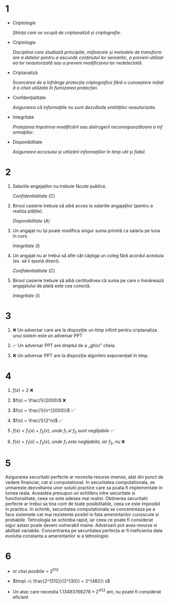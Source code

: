 # 1

- Criptologie

    $Știința\ care\ se\ ocupă\ de\ criptanaliză\ și\ criptografie.$

- Criptologie

    $Disciplina\ care\ studiază\ principiile,\ mijloacele\ și\ metodele\
de\ transformare\ a\ datelor\ pentru\ a\ ascunde\ conținutul\ lor\
semantic,\ a\ preveni\ utilizarea\ lor\ neautorizată\ sau\ a\ preveni\
modificarea\ lor\ nedetectată.$

- Criptanaliză

    $Încercarea\ de\ a\ înfrânge\ protecția\ criptografice\ fără\ o\
cunoaștere\ inițială\ a\ cheii\ utilizate\ în\ furnizarea\ protecției.$

- Confdențialitate

    $Asigurarea\ că\ informațiile\ nu\ sunt\ dezvăluite\
entităților\ neautorizate.$

- Integritate

    $Protejarea\ împotriva\ modificării\ sau\ distrugerii\
necorespunzătoare\ a\ informațiilor.$

- Disponibilitate

    $Asigurarea\ accesului\ și\ utilizării\ informațiilor\ în\ timp\ util\ și\
fiabil.$

# 2

1. Salariile angajaților nu trebuie făcute publice.

    $Confidentialitate\ (C)$

2. Biroul casierie trebuie să aibă acces la salariile angajaților (pentru a realiza plățile).

    $Disponibilitate\ (A)$

3. Un angajat nu își poate modifica singur suma primită ca salariu pe luna în curs.

    $Integritate\ (I)$

4. Un angajat nu ar trebui să afle cât câștiga un coleg fără acordul acestuia (ex. să îi spună direct).

    $Confidentialitate\ (C)$

5. Biroul casierie trebuie să aibă certitudinea că suma pe care o înmânează angajatului de plată este cea corectă.

    $Integritate\ (I)$

# 3

1. :x: Un adversar care are la dispoziție un timp infinit pentru criptanaliza unui sistem este un
adversar PPT

2. :white_check_mark: Un adversar PPT are dreptul de a „ghici” cheia.

3. :x: Un adversar PPT are la dispoziție algoritmi exponențiali în timp.

# 4

1. $f(x) = 2$ :x:

2. $f(x) = \frac{1}{2000}$ :x:

3. $f(x) = \frac{1}{n^{2000}}$ :white_check_mark:

4. $f(x) = \frac{1}{2^n}$ :white_check_mark:

5. $f(x) = f_1(x) + f_2(x),\ unde\ f_1\ si\ f_2\ sunt\ neglijabile$ :white_check_mark:

6. $f(x) = f_1(x) + f_2(x),\ unde\ f_1\ este\ neglijabila,\ iar\ f_2,\ nu$ :x:

# 5

Asigurarea securitatii perfecte ar necesita resurse imense, atat din punct de vedere financiar, cat si computational. In securitatea computationala, se urmareste dezvoltarea unor solutii practice care sa poata fi implementate in lumea reala. Aceastea presupun un echilibru intre securitate si functionalitate, ceea ce este adesea mai realist. Obtinerea securitatii perfecte ar trebui sa tina cont de toate posibilitatile, ceea ce este imposibil in practica. In schimb, securitatea computationala se concentreaza pe a face sistemele cat mai rezistente posibil in fata amenintarilor cunoscute si probabile. Tehnologia se schimba rapid, iar ceea ce poate fi considerat sigur astazi poate deveni vulnerabil maine. Adversarii pot avea resurse si abilitati variabile. Concentrarea pe securitatea perfecta ar fi ineficienta data evolutia constanta a amenintarilor si a tehnologiei.

# 6

- $nr\ chei\ posibile\ =\ 2^{512}$

- $timp\ =\ \frac{2^{512}}{2^{30}} = 2^{482}\ s$

- Un atac care necesita $1.13493766278\times2^{452}\ ani$, nu poate fi considerat eficient
